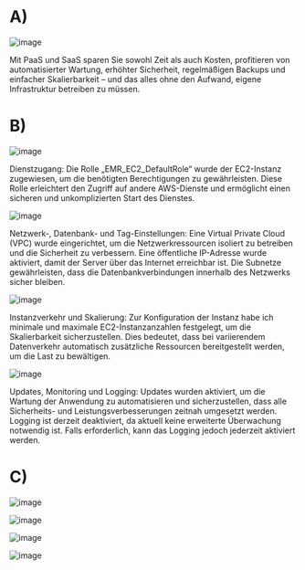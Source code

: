 # A) 

![image](https://github.com/user-attachments/assets/6232d6a7-c58e-4345-81ee-4fcb2623385b)

Mit PaaS und SaaS sparen Sie sowohl Zeit als auch Kosten, profitieren von automatisierter Wartung, erhöhter Sicherheit, regelmäßigen Backups und einfacher Skalierbarkeit – und das alles ohne den Aufwand, eigene Infrastruktur betreiben zu müssen.
# B)

![image](https://github.com/user-attachments/assets/c8ad58b6-9278-4aa7-8681-a04ce487f11e)

Dienstzugang: Die Rolle „EMR_EC2_DefaultRole“ wurde der EC2-Instanz zugewiesen, um die benötigten Berechtigungen zu gewährleisten. Diese Rolle erleichtert den Zugriff auf andere AWS-Dienste und ermöglicht einen sicheren und unkomplizierten Start des Dienstes.

![image](https://github.com/user-attachments/assets/db9b8de6-aa79-4c88-b968-98d50b49a492)

Netzwerk-, Datenbank- und Tag-Einstellungen: Eine Virtual Private Cloud (VPC) wurde eingerichtet, um die Netzwerkressourcen isoliert zu betreiben und die Sicherheit zu verbessern. Eine öffentliche IP-Adresse wurde aktiviert, damit der Server über das Internet erreichbar ist. Die Subnetze gewährleisten, dass die Datenbankverbindungen innerhalb des Netzwerks sicher bleiben.

![image](https://github.com/user-attachments/assets/c81a5b68-0a86-408c-9b8a-a42657dba961)

Instanzverkehr und Skalierung: Zur Konfiguration der Instanz habe ich minimale und maximale EC2-Instanzanzahlen festgelegt, um die Skalierbarkeit sicherzustellen. Dies bedeutet, dass bei variierendem Datenverkehr automatisch zusätzliche Ressourcen bereitgestellt werden, um die Last zu bewältigen.

![image](https://github.com/user-attachments/assets/763a3483-f39a-43dc-a511-db1adfa9e0b6)

Updates, Monitoring und Logging: Updates wurden aktiviert, um die Wartung der Anwendung zu automatisieren und sicherzustellen, dass alle Sicherheits- und Leistungsverbesserungen zeitnah umgesetzt werden. Logging ist derzeit deaktiviert, da aktuell keine erweiterte Überwachung notwendig ist. Falls erforderlich, kann das Logging jedoch jederzeit aktiviert werden.

# C)

![image](https://github.com/user-attachments/assets/a2b0b17a-2db1-477c-8600-9e7123307cc0)

![image](https://github.com/user-attachments/assets/9df36c9e-7920-4bcf-91ec-fd844963b2f0)

![image](https://github.com/user-attachments/assets/c8317754-65a6-45fc-b482-dae3dc7ac14d)

![image](https://github.com/user-attachments/assets/a8f8e52d-f09e-4b0b-be89-aa60848d8655)
